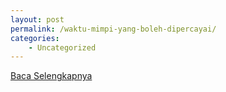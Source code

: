 ```yaml
---
layout: post
permalink: /waktu-mimpi-yang-boleh-dipercayai/
categories:
    - Uncategorized
---
```


[Baca Selengkapnya](/02)